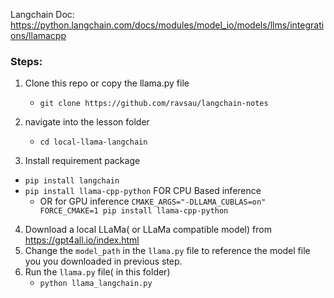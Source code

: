 Langchain Doc: https://python.langchain.com/docs/modules/model_io/models/llms/integrations/llamacpp



### Steps: 

1) Clone this repo or copy the llama.py file
    - `git clone https://github.com/ravsau/langchain-notes`

2) navigate into the lesson folder
    - `cd local-llama-langchain`
  
3) Install requirement package
 - `pip install langchain`
 - `pip install llama-cpp-python` FOR CPU Based inference 
   -  OR for GPU inference `CMAKE_ARGS="-DLLAMA_CUBLAS=on" FORCE_CMAKE=1 pip install llama-cpp-python`

4) Download a local LLaMa( or LLaMa compatible model) from https://gpt4all.io/index.html
5) Change the `model_path` in the `llama.py` file to reference the model file you you downloaded in previous step. 
6) Run the `llama.py` file( in this folder) 
   - ```python llama_langchain.py```

  
